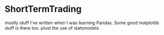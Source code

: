 ShortTermTrading
================
 mostly stuff I've written when I was learning Pandas.  Some good matplotlib stuff is there too.
 plust the use of statsmodels.